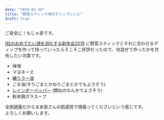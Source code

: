 ```yaml
---
date: "2019-01-28"
title: "野菜スティック用のディップレシピ"
draft: true
---
```


ご安全に！もじゃ変です。  

[I社のおめでたい酒を消化する新年会2019](https://inet.connpass.com/event/114399/) に野菜スティックとそれに合わせるディップを作って持っていったらそこそこ好評だったので、何混ぜて作ったかを共有したい次第です。

* 味噌
* マヨネーズ
* [練りラー油](https://www.topvalu.net/nerira_yu)
* ごま油(すりごまとかねりごまとかでもよさそう)
* [レインボーペッパー](https://kaldi-online.com/item/4560148204341.html) (類似のなんかでよさそう)
* 粉末鶏ガラスープ

全部適量だからまあ皆さんの肌感覚で頑張ってくださいという感じです。  
よろしくお願いします。
